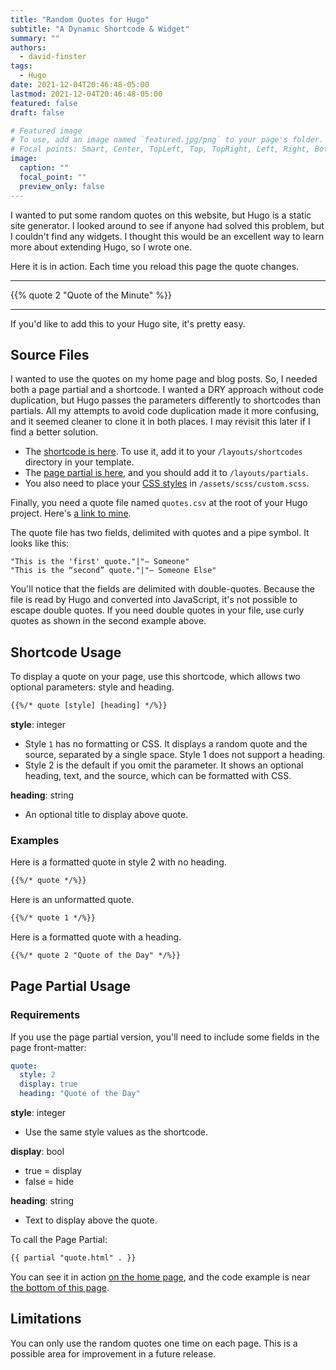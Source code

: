 ```yaml
---
title: "Random Quotes for Hugo"
subtitle: "A Dynamic Shortcode & Widget"
summary: ""
authors:
  - david-finster
tags:
  - Hugo
date: 2021-12-04T20:46:48-05:00
lastmod: 2021-12-04T20:46:48-05:00
featured: false
draft: false

# Featured image
# To use, add an image named `featured.jpg/png` to your page's folder.
# Focal points: Smart, Center, TopLeft, Top, TopRight, Left, Right, BottomLeft, Bottom, BottomRight.
image:
  caption: ""
  focal_point: ""
  preview_only: false
---
```

I wanted to put some random quotes on this website, but Hugo is a static site generator. I looked around to see if anyone had solved this problem, but I couldn't find any widgets. I thought this would be an excellent way to learn more about extending Hugo, so I wrote one. 

Here it is in action. Each time you reload this page the quote changes.

---

{{% quote 2 "Quote of the Minute" %}}

---

If you'd like to add this to your Hugo site, it's pretty easy. 

## Source Files

I wanted to use the quotes on my home page and blog posts. So, I needed both a page partial and a shortcode. I wanted a DRY approach without code duplication, but Hugo passes the parameters differently to shortcodes than partials. All my attempts to avoid code duplication made it more confusing, and it seemed cleaner to clone it in both places. I may revisit this later if I find a better solution.

* The [shortcode is here](https://github.com/dfinr/www.dfinr.com/blob/master/layouts/shortcodes/quote.html). To use it, add it to your `/layouts/shortcodes` directory in your template.
* The [page partial is here](https://github.com/dfinr/www.dfinr.com/blob/master/layouts/partials/quote.html), and you should add it to `/layouts/partials`.
* You also need to place your [CSS styles](https://github.com/dfinr/www.dfinr.com/blob/master/assets/scss/custom.scss) in `/assets/scss/custom.scss`.

Finally, you need a quote file named `quotes.csv` at the root of your Hugo project. Here's [a link to mine](https://github.com/dfinr/www.dfinr.com/blob/master/quotes.csv).

The quote file has two fields, delimited with quotes and a pipe symbol. It looks like this:

    "This is the 'first' quote."|"— Someone"
    "This is the “second” quote."|"— Someone Else"

You'll notice that the fields are delimited with double-quotes. Because the file is read by Hugo and converted into JavaScript, it's not possible to escape double quotes. If you need double quotes in your file, use curly quotes as shown in the second example above.

## Shortcode Usage

To display a quote on your page, use this shortcode, which allows two optional parameters: style and heading.

```txt
{{%/* quote [style] [heading] */%}}
```

**style**: integer 

* Style `1` has no formatting or CSS. It displays a random quote and the source, separated by a single space. Style 1 does not support a heading.
* Style 2 is the default if you omit the parameter. It shows an optional heading, text, and the source, which can be formatted with CSS.

**heading**: string

* An optional title to display above quote.

### Examples

Here is a formatted quote in style 2 with no heading.

```txt
{{%/* quote */%}}
```

Here is an unformatted quote.

```txt
{{%/* quote 1 */%}}
```

Here is a formatted quote with a heading.

```txt
{{%/* quote 2 "Quote of the Day" */%}}
```

## Page Partial Usage

### Requirements

If you use the page partial version, you'll need to include some fields in the page front-matter:

```yaml
quote: 
  style: 2
  display: true
  heading: "Quote of the Day"
```

**style**: integer  

* Use the same style values as the shortcode.

**display**: bool

* true = display
* false = hide

**heading**: string

* Text to display above the quote.

To call the Page Partial:

```txt
{{ partial "quote.html" . }}
```

You can see it in action [on the home page](https://www.dfinr.com/), and the code example is near [the bottom of this page](https://github.com/dfinr/www.dfinr.com/blob/master/layouts/partials/widgets/about.html).

## Limitations

You can only use the random quotes one time on each page. This is a possible area for improvement in a future release. 

